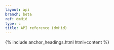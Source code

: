 ```yaml
---
layout: api
branch: beta
ref: dmHid
type: c
title: API reference (dmHid)
---
```

{% include anchor_headings.html html=content %}